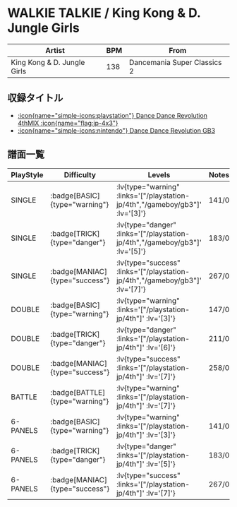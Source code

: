 # WALKIE TALKIE / King Kong & D. Jungle Girls

|Artist|BPM|From|
|------|---|----|
|King Kong & D. Jungle Girls|138|Dancemania Super Classics 2|

## 収録タイトル

- [ :icon{name="simple-icons:playstation"} Dance Dance Revolution 4thMIX :icon{name="flag:jp-4x3"} ](/playstation-jp/4th)
- [ :icon{name="simple-icons:nintendo"} Dance Dance Revolution GB3](/gameboy/gb3)

## 譜面一覧

|PlayStyle|Difficulty|Levels|Notes|Movie|
|---------|----------|------|-----|-----|
|SINGLE| :badge[BASIC]{type="warning"} | :lv{type="warning" :links='["/playstation-jp/4th","/gameboy/gb3"]' :lv='[3]'} |141/0||
|SINGLE| :badge[TRICK]{type="danger"} | :lv{type="danger" :links='["/playstation-jp/4th","/gameboy/gb3"]' :lv='[5]'} |183/0||
|SINGLE| :badge[MANIAC]{type="success"} | :lv{type="success" :links='["/playstation-jp/4th","/gameboy/gb3"]' :lv='[7]'} |267/0||
|DOUBLE| :badge[BASIC]{type="warning"} | :lv{type="warning" :links='["/playstation-jp/4th"]' :lv='[3]'} |147/0||
|DOUBLE| :badge[TRICK]{type="danger"} | :lv{type="danger" :links='["/playstation-jp/4th"]' :lv='[6]'} |211/0||
|DOUBLE| :badge[MANIAC]{type="success"} | :lv{type="success" :links='["/playstation-jp/4th"]' :lv='[7]'} |258/0||
|BATTLE| :badge[BATTLE]{type="warning"} | :lv{type="warning" :links='["/playstation-jp/4th"]' :lv='[7]'} |||
|6-PANELS| :badge[BASIC]{type="warning"} | :lv{type="warning" :links='["/playstation-jp/4th"]' :lv='[3]'} |141/0||
|6-PANELS| :badge[TRICK]{type="danger"} | :lv{type="danger" :links='["/playstation-jp/4th"]' :lv='[5]'} |183/0||
|6-PANELS| :badge[MANIAC]{type="success"} | :lv{type="success" :links='["/playstation-jp/4th"]' :lv='[7]'} |267/0||
